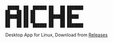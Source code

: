 ```
 █████  ██  ██████ ██   ██ ███████ 
██   ██ ██ ██      ██   ██ ██      
███████ ██ ██      ███████ █████   
██   ██ ██ ██      ██   ██ ██      
██   ██ ██  ██████ ██   ██ ███████
```
Desktop App for Linux, Download from [Releases](https://github.com/AICHE-app/linux-releases/releases)
